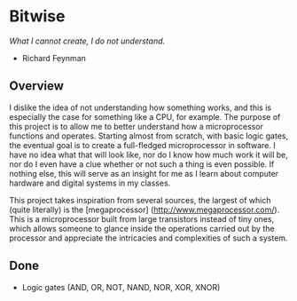# Bitwise

*What I cannot create, I do not understand.*
- Richard Feynman

## Overview

I dislike the idea of not understanding how something works, and this is especially the case for 
something like a CPU, for example. The purpose of this project is to allow me to better understand
how a microprocessor functions and operates. Starting almost from scratch, with basic logic gates, 
the eventual goal is to create a full-fledged microprocessor in software. I have no idea what that 
will look like, nor do I know how much work it will be, nor do I even have a clue whether or not 
such a thing is even possible. If nothing else, this will serve as an insight for me as I
learn about computer hardware and digital systems in my classes.

This project takes inspiration from several sources, the largest of which (quite literally) is the 
[megaprocessor] (http://www.megaprocessor.com/). This is a microprocessor built from large 
transistors instead of tiny ones, which allows someone to glance inside the operations carried out
by the processor and appreciate the intricacies and complexities of such a system.

## Done

* Logic gates (AND, OR, NOT, NAND, NOR, XOR, XNOR)
